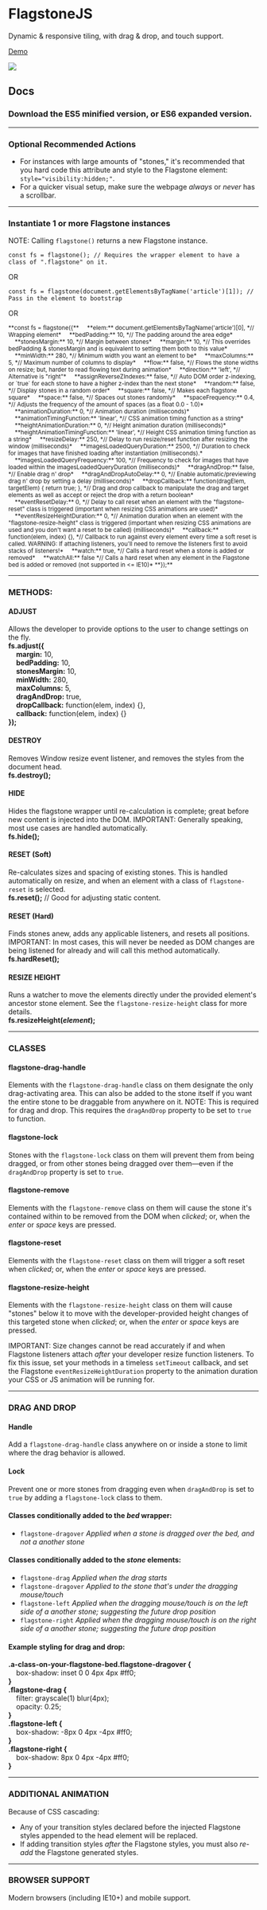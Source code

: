 # FlagstoneJS
<summary>Dynamic &#38; responsive tiling, with drag &#38; drop, and touch support.</summary>

[Demo](http://codepen.io/depthdev/pen/pNMOdd)

<a href="http://codepen.io/depthdev/full/pNMOdd/" target="_blank"><img src="http://cdn.depthdev.com/flagstone-3.7.1-screenshot.png"></a>

## Docs

### Download the ES5 minified version, or ES6 expanded version.

---

### Optional Recommended Actions
* For instances with large amounts of "stones," it's recommended that you hard code this attribute and style to the Flagstone element: `style="visibility:hidden;"`.  
* For a quicker visual setup, make sure the webpage *always* or *never* has a scrollbar.

---

### Instantiate 1 or more Flagstone instances
NOTE: Calling `flagstone()` returns a new Flagstone instance.

`const fs = flagstone(); // Requires the wrapper element to have a class of ".flagstone" on it.`

OR

`const fs = flagstone(document.getElementsByTagName('article')[1]); // Pass in the element to bootstrap`

OR

<sub>
**const fs = flagstone({**  
  &#160;&#160;&#160;&#160;**elem:** document.getElementsByTagName('article')[0], *// Wrapping element*  
  &#160;&#160;&#160;&#160;**bedPadding:** 10, *// The padding around the area edge*  
  &#160;&#160;&#160;&#160;**stonesMargin:** 10, *// Margin between stones*  
  &#160;&#160;&#160;&#160;**margin:** 10, *// This overrides bedPadding &#38; stonesMargin and is equivalent to setting them both to this value*  
  &#160;&#160;&#160;&#160;**minWidth:** 280, *// Minimum width you want an element to be*  
  &#160;&#160;&#160;&#160;**maxColumns:** 5, *// Maximum number of columns to display*  
  &#160;&#160;&#160;&#160;**flow:** false, *// Flows the stone widths on resize; but, harder to read flowing text during animation*  
  &#160;&#160;&#160;&#160;**direction:** 'left', *// Alternative is "right"*  
  &#160;&#160;&#160;&#160;**assignReverseZIndexes:** false, *// Auto DOM order z-indexing, or `true` for each stone to have a higher z-index than the next stone*  
  &#160;&#160;&#160;&#160;**random:** false, *// Display stones in a random order*  
  &#160;&#160;&#160;&#160;**square:** false, *// Makes each flagstone square*  
  &#160;&#160;&#160;&#160;**space:** false, *// Spaces out stones randomly*  
  &#160;&#160;&#160;&#160;**spaceFrequency:** 0.4, *// Adjusts the frequency of the amount of spaces (as a float 0.0 - 1.0)*  
  &#160;&#160;&#160;&#160;**animationDuration:** 0, *// Animation duration (milliseconds)*  
  &#160;&#160;&#160;&#160;**animationTimingFunction:** 'linear', *// CSS animation timing function as a string*  
  &#160;&#160;&#160;&#160;**heightAnimationDuration:** 0, *// Height animation duration (milliseconds)*  
  &#160;&#160;&#160;&#160;**heightAnimationTimingFunction:** 'linear', *// Height CSS animation timing function as a string*  
  &#160;&#160;&#160;&#160;**resizeDelay:** 250, *// Delay to run resize/reset function after resizing the window (milliseconds)*  
  &#160;&#160;&#160;&#160;**imagesLoadedQueryDuration:** 2500, *// Duration to check for images that have finished loading after instantiation (milliseconds).*  
  &#160;&#160;&#160;&#160;**imagesLoadedQueryFrequency:** 100, *// Frequency to check for images that have loaded within the imagesLoadedQueryDuration (milliseconds)*  
  &#160;&#160;&#160;&#160;**dragAndDrop:** false, *// Enable drag n' drop*  
  &#160;&#160;&#160;&#160;**dragAndDropAutoDelay:** 0, *// Enable automatic/previewing drag n' drop by setting a delay (milliseconds)*  
  &#160;&#160;&#160;&#160;**dropCallback:** function(dragElem, targetElem) { return true; }, *// Drag and drop callback to manipulate the drag and target elements as well as accept or reject the drop with a return boolean*  
  &#160;&#160;&#160;&#160;**eventResetDelay:** 0, *// Delay to call reset when an element with the "flagstone-reset" class is triggered (important when resizing CSS animations are used)*  
  &#160;&#160;&#160;&#160;**eventResizeHeightDuration:** 0, *// Animation duration when an element with the "flagstone-resize-height" class is triggered (important when resizing CSS animations are used and you don't want a reset to be called) (milliseconds)*  
  &#160;&#160;&#160;&#160;**callback:** function(elem, index) {}, *// Callback to run against every element every time a soft reset is called. WARNING: If attaching listeners, you'll need to remove the listeners first to avoid stacks of listeners!*  
  &#160;&#160;&#160;&#160;**watch:** true, *// Calls a hard reset when a stone is added or removed*  
  &#160;&#160;&#160;&#160;**watchAll:** false *// Calls a hard reset when any element in the Flagstone bed is added or removed (not supported in <= IE10)*  
**});**
</sub>

---

### METHODS:

#### ADJUST
Allows the developer to provide options to the user to change settings on the fly.  
**fs.adjust({**  
&#160;&#160;&#160;&#160;**margin:** 10,  
&#160;&#160;&#160;&#160;**bedPadding:** 10,  
&#160;&#160;&#160;&#160;**stonesMargin:** 10,  
&#160;&#160;&#160;&#160;**minWidth:** 280,  
&#160;&#160;&#160;&#160;**maxColumns:** 5,  
&#160;&#160;&#160;&#160;**dragAndDrop:** true,  
&#160;&#160;&#160;&#160;**dropCallback:** function(elem, index) {},  
&#160;&#160;&#160;&#160;**callback:** function(elem, index) {}  
**});**

#### DESTROY
Removes Window resize event listener, and removes the styles from the document head.  
**fs.destroy();**

#### HIDE
Hides the flagstone wrapper until re-calculation is complete; great before new content is injected into the DOM. IMPORTANT: Generally speaking, most use cases are handled automatically.  
**fs.hide();**

#### RESET (Soft)
Re-calculates sizes and spacing of existing stones. This is handled automatically on resize, and when an element with a class of `flagstone-reset` is selected.  
**fs.reset();** // Good for adjusting static content.

#### RESET (Hard)
Finds stones anew, adds any applicable listeners, and resets all positions. IMPORTANT: In most cases, this will never be needed as DOM changes are being listened for already and will call this method automatically.  
**fs.hardReset();**

#### RESIZE HEIGHT
Runs a watcher to move the elements directly under the provided element's ancestor stone element. See the `flagstone-resize-height` class for more details.  
**fs.resizeHeight(*element*);**

---

### CLASSES

#### flagstone-drag-handle
Elements with the `flagstone-drag-handle` class on them designate the only drag-activating area. This can also be added to the stone itself if you want the entire stone to be draggable from anywhere on it. NOTE: This is required for drag and drop. This requires the `dragAndDrop` property to be set to `true` to function.

#### flagstone-lock
Stones with the `flagstone-lock` class on them will prevent them from being dragged, or from other stones being dragged over them&#8212;even if the `dragAndDrop` property is set to `true`.

#### flagstone-remove
Elements with the `flagstone-remove` class on them will cause the stone it's contained within to be removed from the DOM when *clicked*; or, when the *enter* or *space* keys are pressed.

#### flagstone-reset
Elements with the `flagstone-reset` class on them will trigger a soft reset when *clicked*; or, when the *enter* or *space* keys are pressed.

#### flagstone-resize-height
Elements with the `flagstone-resize-height` class on them will cause "stones" below it to move with the developer-provided height changes of this targeted stone when *clicked*; or, when the *enter* or *space* keys are pressed.  

IMPORTANT: Size changes cannot be read accurately if and when Flagstone listeners attach *after* your developer resize function listeners. To fix this issue, set your methods in a timeless `setTimeout` callback, and set the Flagstone `eventResizeHeightDuration` property to the animation duration your CSS or JS animation will be running for.

---

### DRAG AND DROP

#### Handle
Add a `flagstone-drag-handle` class anywhere on or inside a stone to limit where the drag behavior is allowed.

#### Lock
Prevent one or more stones from dragging even when `dragAndDrop` is set to `true` by adding a `flagstone-lock` class to them.

#### Classes conditionally added to the *bed* wrapper:
* `flagstone-dragover` *Applied when a stone is dragged over the bed, and not a another stone*

#### Classes conditionally added to the *stone* elements:
* `flagstone-drag` *Applied when the drag starts*
* `flagstone-dragover` *Applied to the stone that's under the dragging mouse/touch*
* `flagstone-left` *Applied when the dragging mouse/touch is on the left side of a another stone; suggesting the future drop position*
* `flagstone-right` *Applied when the dragging mouse/touch is on the right side of a another stone; suggesting the future drop position*

#### Example styling for drag and drop:
**.a-class-on-your-flagstone-bed.flagstone-dragover {**  
&#160;&#160;&#160;&#160;box-shadow: inset 0 0 4px 4px #ff0;  
**}**  
**.flagstone-drag {**  
&#160;&#160;&#160;&#160;filter: grayscale(1) blur(4px);  
&#160;&#160;&#160;&#160;opacity: 0.25;  
**}**  
**.flagstone-left {**  
&#160;&#160;&#160;&#160;box-shadow: -8px 0 4px -4px #ff0;  
**}**  
**.flagstone-right {**  
&#160;&#160;&#160;&#160;box-shadow: 8px 0 4px -4px #ff0;  
**}**

---

### ADDITIONAL ANIMATION
Because of CSS cascading:
* Any of your transition styles declared before the injected Flagstone styles appended to the head element will be replaced.
* If adding transition styles *after* the Flagstone styles, you must also *re-add* the Flagstone generated styles.

---

### BROWSER SUPPORT
Modern browsers (including IE10+) and mobile support.
